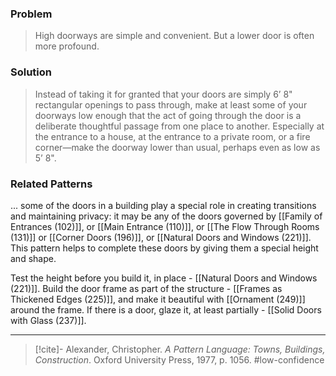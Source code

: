 ### Problem
>High doorways are simple and convenient. But a lower door is often more profound.

### Solution
>Instead of taking it for granted that your doors are simply 6’ 8" rectangular openings to pass through, make at least some of your doorways low enough that the act of going through the door is a deliberate thoughtful passage from one place to another. Especially at the entrance to a house, at the entrance to a private room, or a fire corner—make the doorway lower than usual, perhaps even as low as 5’ 8".

### Related Patterns
... some of the doors in a building play a special role in creating transitions and maintaining privacy: it may be any of the doors governed by [[Family of Entrances (102)]], or [[Main Entrance (110)]], or [[The Flow Through Rooms (131)]] or [[Corner Doors (196)]], or [[Natural Doors and Windows (221)]]. This pattern helps to complete these doors by giving them a special height and shape.

Test the height before you build it, in place - [[Natural Doors and Windows (221)]]. Build the door frame as part of the structure - [[Frames as Thickened Edges (225)]], and make it beautiful with [[Ornament (249)]] around the frame. If there is a door, glaze it, at least partially - [[Solid Doors with Glass (237)]].

---
> [!cite]- Alexander, Christopher. _A Pattern Language: Towns, Buildings, Construction_. Oxford University Press, 1977, p. 1056.
> #low-confidence 